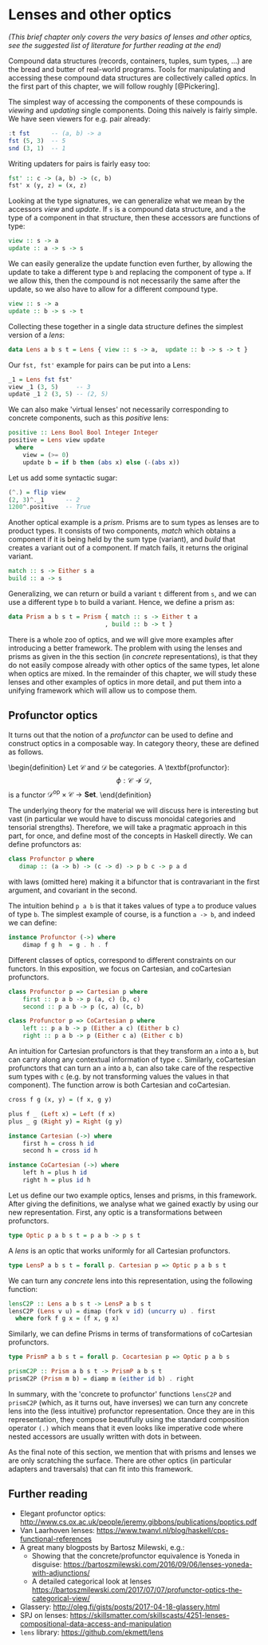 # Lenses and other optics

_(This brief chapter only covers the very basics of lenses and other optics, see the suggested list of literature for further reading at the end)_

Compound data structures (records, containers, tuples, sum types, ...) are the bread and butter of real-world programs. Tools for manipulating and accessing these compound data structures are collectively called _optics_. In the first part of this chapter, we will follow roughly [@Pickering].

The simplest way of accessing the components of these compounds is _viewing_ and _updating_ single components. Doing this naively is fairly simple. We have seen viewers for e.g. pair already:
```haskell
:t fst      -- (a, b) -> a
fst (5, 3)  -- 5
snd (3, 1)  -- 1
```
Writing updaters for pairs is fairly easy too:
```haskell
fst' :: c -> (a, b) -> (c, b)
fst' x (y, z) = (x, z)
```
Looking at the type signatures, we can generalize what we mean by the accessors _view_ and _update_. If `s` is a compound data structure, and `a` the type of a component in that structure, then these accessors are functions of type:
```haskell
view :: s -> a
update :: a -> s -> s
```
We can easily generalize the update function even further, by allowing the update to take a different type `b` and replacing the component of type `a`. If we allow this, then the compound is not necessarily the same after the update, so we also have to allow for a different compound type. 
```haskell
view :: s -> a
update :: b -> s -> t
```
Collecting these together in a single data structure defines the simplest version of a _lens_:
```haskell
data Lens a b s t = Lens { view :: s -> a,  update :: b -> s -> t }
```
Our `fst, fst'` example for pairs can be put into a Lens:
```haskell
_1 = Lens fst fst'
view _1 (3, 5)     -- 3
update _1 2 (3, 5) -- (2, 5)
```
We can also make 'virtual lenses' not necessarily corresponding to concrete
components, such as this _positive_ lens:
```haskell
positive :: Lens Bool Bool Integer Integer
positive = Lens view update
  where
    view = (>= 0)
    update b = if b then (abs x) else (-(abs x))
```
Let us add some syntactic sugar:
```haskell
(^.) = flip view
(2, 3)^._1      -- 2
1200^.positive  -- True
```

Another optical example is a _prism_. Prisms are to sum types as lenses are to
product types. It consists of two components, _match_ which obtains a component
if it is being held by the sum type (variant), and _build_ that creates a variant out of
a component. If match fails, it returns the original variant.
```haskell
match :: s -> Either s a
build :: a -> s
```
Generalizing, we can return or build a variant `t` different from `s`, and we
can use a different type `b` to build a variant.  Hence, we define a prism as:
```haskell
data Prism a b s t = Prism { match :: s -> Either t a
                           , build :: b -> t }
```
There is a whole zoo of optics, and we will give more examples after introducing
a better framework. The problem with using the lenses and prisms as given in the this section (in _concrete_ representations), is that they do not easily compose already with other optics of the same types, let alone when optics are mixed. In the remainder of this chapter, we will study these lenses and other examples of optics in more detail, and put them into a unifying framework which will allow us to compose them.

## Profunctor optics

It turns out that the notion of a _profunctor_ can be used to define and
construct optics in a composable way. In category theory, these are defined as
follows.

\begin{definition}
Let $\mathcal{C}$ and $\mathcal{D}$ be categories. A \textbf{profunctor}:
$$\phi: \mathcal{C} \nrightarrow \mathcal{D},$$
is a functor $\mathcal{D}^{\text{op}} \times \mathcal{C} \to \mathbf{Set}$.
\end{definition}

The underlying theory for the material we will discuss here is interesting but
vast (in particular we would have to discuss monoidal categories and tensorial strengths). Therefore, we will take a pragmatic approach in this part, for once, and define most of the
concepts in Haskell directly. We can define profunctors as:
```haskell
class Profunctor p where
   dimap :: (a -> b) -> (c -> d) -> p b c -> p a d
```
with laws (omitted here) making it a bifunctor that is contravariant in the first argument, and
covariant in the second.

The intuition behind `p a b` is that it takes values of type `a` to produce
values of type `b`. The simplest example of course, is a function `a -> b`, and
indeed we can define:
```haskell
instance Profunctor (->) where
    dimap f g h  = g . h . f
```
Different classes of optics, correspond to different constraints on our functors. In this exposition, we focus on Cartesian, and coCartesian profunctors.

```haskell
class Profunctor p => Cartesian p where
    first :: p a b -> p (a, c) (b, c)
    second :: p a b -> p (c, a) (c, b)

class Profunctor p => CoCartesian p where
    left :: p a b -> p (Either a c) (Either b c)
    right :: p a b -> p (Either c a) (Either c b)
```

An intuition for Cartesian profunctors is that they transform an `a` into a `b`, but can carry along any contextual information of type `c`. Similarly, coCartesian profunctors that can turn an `a` into a `b`, can also take care of the respective sum types with `c` (e.g. by not transforming values the values in that component). The function arrow is both Cartesian and coCartesian.

```haskell
cross f g (x, y) = (f x, g y)

plus f _ (Left x) = Left (f x)
plus _ g (Right y) = Right (g y)

instance Cartesian (->) where
    first h = cross h id
    second h = cross id h

instance CoCartesian (->) where
    left h = plus h id
    right h = plus id h
```

Let us define our two example optics, lenses and prisms, in this framework. After giving the definitions, we analyse what we gained exactly by using our new representation. First, any optic is a transformations between profunctors. 
```haskell
type Optic p a b s t = p a b -> p s t
```
A _lens_ is an optic that works uniformly for all Cartesian profunctors.
```haskell
type LensP a b s t = forall p. Cartesian p => Optic p a b s t
```
We can turn any _concrete_ lens into this representation, using the following function:
```haskell
lensC2P :: Lens a b s t -> LensP a b s t
lensC2P (Lens v u) = dimap (fork v id) (uncurry u) . first
  where fork f g x = (f x, g x)
```
Similarly, we can define Prisms in terms of transformations of coCartesian profunctors.
```haskell
type PrismP a b s t = forall p. Cocartesian p => Optic p a b s

prismC2P :: Prism a b s t -> PrismP a b s t
prismC2P (Prism m b) = diamp m (either id b) . right
```
In summary, with the 'concrete to profunctor' functions `lensC2P` and `prismC2P` (which, as it turns out, have inverses) we can turn any concrete lens into the (less intuitive) profunctor representation. Once they are in this representation, they compose beautifully using the standard composition operator `(.)` which means that it even looks like imperative code where nested accessors are usually written with dots in between.

As the final note of this section, we mention that with prisms and lenses we are only scratching the surface. There are other optics (in particular adapters and traversals) that can fit into this framework. 

## Further reading

- Elegant profunctor optics: <http://www.cs.ox.ac.uk/people/jeremy.gibbons/publications/poptics.pdf>
- Van Laarhoven lenses: <https://www.twanvl.nl/blog/haskell/cps-functional-references>
- A great many blogposts by Bartosz Milewski, e.g.:
  - Showing that the concrete/profunctor equivalence is Yoneda in disguise: <https://bartoszmilewski.com/2016/09/06/lenses-yoneda-with-adjunctions/>
  - A detailed categorical look at lenses <https://bartoszmilewski.com/2017/07/07/profunctor-optics-the-categorical-view/>
- Glassery: <http://oleg.fi/gists/posts/2017-04-18-glassery.html>
- SPJ on lenses: <https://skillsmatter.com/skillscasts/4251-lenses-compositional-data-access-and-manipulation>
- `lens` library: <https://github.com/ekmett/lens>
